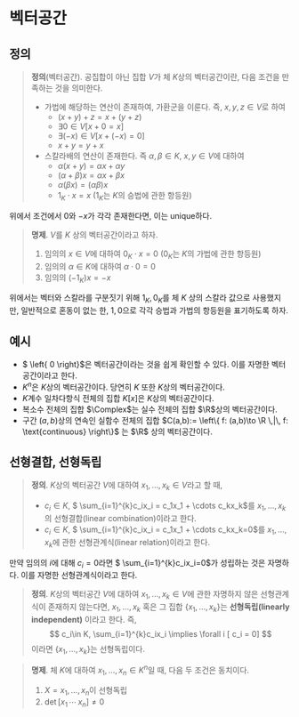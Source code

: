 <!---
title: "벡터공간"
category: Mathematics
language: Korean
--->

# 벡터공간

## 정의

> **정의**(벡터공간). 공집합이 아닌 집합 $V$가 체 $K$상의 벡터공간이란, 다음 조건을
> 만족하는 것을 의미한다.
>
> - 가법에 해당하는 연산이 존재하여, 가환군을 이룬다. 즉, $x,y,z\in V$로 하여
> 	- $(x+y)+z = x+(y+z)$
> 	- $\exists 0\in V \left[ x+0 = x \right]$
> 	- $\exists (-x)\in V \left[ x+(-x) = 0 \right]$
> 	- $x+y = y+x$
> - 스칼라배의 연산이 존재한다. 즉 $\alpha, \beta\in K$, $x,y\in V$에 대하여
> 	- $\alpha(x+y) = \alpha x + \alpha y$
> 	- $(\alpha+\beta)x=\alpha x + \beta x$
> 	- $\alpha(\beta x)=(\alpha\beta)x$
> 	- $1_K\cdot x = x$ ($1_K$는 $K$의 승법에 관한 항등원)

위에서 조건에서 $0$와 $-x$가 각각 존재한다면, 이는 unique하다.

> **명제**. $V$를 $K$ 상의 벡터공간이라고 하자.
>
> 1. 임의의 $x\in V$에 대하여 $0_K\cdot x = 0$ ($0_K$는 $K$의 가법에 관한 항등원)
> 1. 임의의 $\alpha \in K$에 대하여 $\alpha\cdot 0=0$
> 1. 임의의 $(-1_K)x = -x$

위에서는 벡터와 스칼라를 구분짓기 위해 $1_K, 0_K$를 체 $K$ 상의 스칼라 값으로 사용했지만,
일반적으로 혼동이 없는 한, $1, 0$으로 각각 승법과 가법의 항등원을 표기하도록 하자.

## 예시

- $ \left\{ 0 \right\}$은 벡터공간이라는 것을 쉽게 확인할 수 있다. 이를 자명한 벡터공간이라고 한다.
- $K^n$은 $K$상의 벡터공간이다. 당연히 $K$ 또한 $K$상의 벡터공간이다.
- $K$계수 일차다항식 전체의 집합 $K[x]$은 $K$상의 벡터공간이다.
- 복소수 전체의 집합 $\Complex$는 실수 전체의 집합 $\R$상의 벡터공간이다.
- 구간 $(a,b)$상의 연속인 실함수 전체의 집합 $C(a,b):= \left\{ f: (a,b)\to \R \,|\, f: \text{continuous} \right\}$
  는 $\R$ 상의 벡터공간이다.

## 선형결합, 선형독립

> **정의**. $K$상의 벡터공간 $V$에 대하여 $x_1, \ldots, x_k \in V$라고 할 때,
>
> - $c_i\in K$, $ \sum_{i=1}^{k}c_ix_i = c_1x_1 + \cdots c_kx_k$를 $x_1, \ldots, x_k$의 선형결합(linear combination)이라고 한다.
> - $c_i\in K$, $ \sum_{i=1}^{k}c_ix_i = c_1x_1 + \cdots c_kx_k=0$를 $x_1, \ldots, x_k$에 관한 선형관계식(linear relation)이라고 한다.

만약 임의의 $i$에 대해 $c_i = 0$라면 $ \sum_{i=1}^{k}c_ix_i=0$가 성립하는 것은 자명하다. 이를 자명한 선형관계식이라고 한다.

> **정의**. $K$상의 벡터공간 $V$에 대하여 $x_1,\ldots,x_k\in V$에 관한 자명하지 않은 선형관계식이 존재하지 않는다면,
> $x_1, \ldots, x_k$ 혹은 그 집합 $\{x_1, \ldots, x_k\}$는 **선형독립(linearly independent)** 이라고 한다. 즉,
$$
c_i\in K, \sum_{i=1}^{k}c_ix_i \implies \forall i [ c_i = 0]
$$
> 이라면 $\{x_1, \ldots, x_k\}$는 선형독립이다.

> **명제**. 체 $K$에 대하여 $x_1, \ldots, x_n\in K^n$일 때, 다음 두 조건은 동치이다.
>
> 1. $X = {x_1, \ldots, x_n}$이 선형독립
> 1. $\det \left[ x_1\,\cdots\,x_n \right]\not=0$

